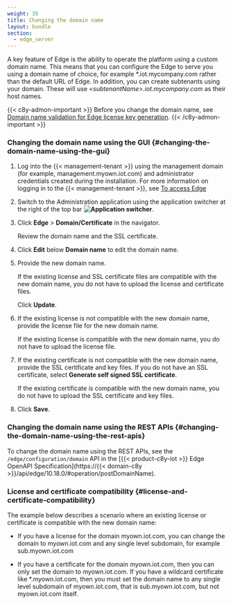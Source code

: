```yaml
---
weight: 35
title: Changing the domain name
layout: bundle
section:
  - edge_server
---
```


A key feature of Edge is the ability to operate the platform using a custom domain name. This means that you can configure the Edge to serve you using a domain name of choice, for example *.iot.mycompany.com rather than the default URL of Edge. In addition, you can create subtenants
using your domain. These will use *\<subtenantName\>.iot.mycompany.com* as their host names.

{{< c8y-admon-important >}}
Before you change the domain name, see [Domain name validation for Edge license key generation](/edge/edge-installation/#domain-name-validation-for-edge-license-key-generation).
{{< /c8y-admon-important >}}

### Changing the domain name using the GUI {#changing-the-domain-name-using-the-gui}

1. Log into the {{< management-tenant >}} using the management domain (for example, management.myown.iot.com) and administrator credentials created during the installation. For more information on logging in to the {{< management-tenant >}}, see [To access Edge](/edge-kubernetes/k8-installing-edge-on-k8/#to-access-cumulocity-iot-edge)

2. Switch to the Administration application using the application switcher at the right of the top bar **<img class="Default" src="/images/icons/switcher-icon.png" alt="Application switcher" style="display: inline; float: none">**.

3. Click **Edge** > **Domain/Certificate** in the navigator.

   Review the domain name and the SSL certificate.

4. Click **Edit** below **Domain name** to edit the domain name.

5. Provide the new domain name.

   If the existing license and SSL certificate files are compatible with the new domain name, you do not have to upload the license and certificate files.

   Click **Update**.

6. If the existing license is not compatible with the new domain name, provide the license file for the new domain name.

   If the existing license is compatible with the new domain name, you do not have to upload the license file.

7. If the existing certificate is not compatible with the new domain name, provide the SSL certificate and key files. If you do not have an SSL certificate, select **Generate self signed SSL certificate**.

   If the existing certificate is compatible with the new domain name, you do not have to upload the SSL certificate and key files.

8. Click **Save**.

### Changing the domain name using the REST APIs {#changing-the-domain-name-using-the-rest-apis}

To change the domain name using the REST APIs, see the `/edge/configuration/domain` API in the [{{< product-c8y-iot >}} Edge OpenAPI Specification](https://{{< domain-c8y >}}/api/edge/10.18.0/#operation/postDomainName).

### License and certificate compatibility {#license-and-certificate-compatibility}

The example below describes a scenario where an existing license or certificate is compatible with the new domain name:

- If you have a license for the domain myown.iot.com, you can change the domain to myown.iot.com and any single level subdomain, for example sub.myown.iot.com

- If you have a certificate for the domain myown.iot.com, then you can only set the domain to myown.iot.com. If you have a wildcard certificate like *.myown.iot.com, then you must set the domain name to any single level subdomain of myown.iot.com, that is sub.myown.iot.com, but not myown.iot.com itself.

